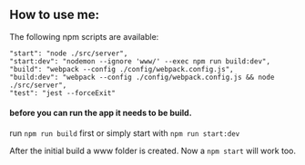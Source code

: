 ## How to use me:

The following npm scripts are available:

```
"start": "node ./src/server",
"start:dev": "nodemon --ignore 'www/' --exec npm run build:dev",
"build": "webpack --config ./config/webpack.config.js",
"build:dev": "webpack --config ./config/webpack.config.js && node ./src/server",
"test": "jest --forceExit"
```

#### before you can run the app it needs to be build.
run ```npm run build``` first or simply start with ```npm run start:dev```

After the initial build a www folder is created. 
Now a ```npm start``` will work too.